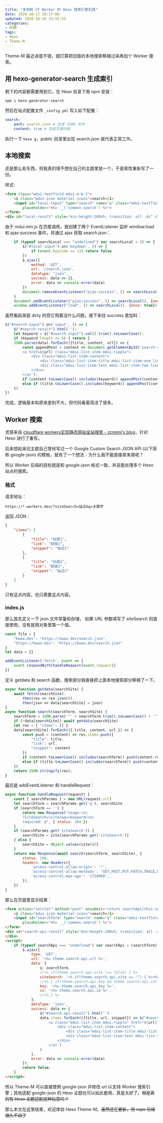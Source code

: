 ```yaml
---
title: "本地和 CF Worker 的 Hexo 搜索引擎实践"
date: 2020-10-17 10:17:00
updated: 2020-10-26 15:55:55
categories:
- 折腾
tags:
- Hexo
- Theme-M
---
```


Theme-M 最近进度不错，就打算把旧版的本地搜索移植过来再加个 Worker 搜索。

## 用 hexo-generator-search 生成索引

剩下的内容都需要用到它。在 Hexo 目录下用 npm 安装：

```bash
npm i hexo-generator-search
```

然后在站点配置文件 ```_config.yml``` 写入如下配置：

```yaml
search:
    path: search.json # 生成 JSON 文件
    content: true # 包括文章内容
```

执行一下 ```hexo g```，public 目录里出现 search.json 就代表正常工作。

## 本地搜索

还是那么些东西，但我真的很不想在自己的主题里放一个，于是索性重新写了一份。

样式:

```html
<form class="mdui-textfield mdui-m-b-2">
    <i class="mdui-icon material-icons">search</i>
    <input id="local-input" type="search" name="q" class="mdui-textfield-input"
        placeholder="<%= __('common.search') %>">
</form>
<div id="local-result" style="min-height:100vh; transition: all .4s" class="mdui-list">
```

由于 mdui.min.js 在页尾调用，我创建了两个 EventListener 监听 window.load 和 pjax:success 事件，并通过 ajax 获取 search.json：

```javascript
    if (typeof searchLocal === "undefined") var searchLocal = () => {
        $("#local-input").on('keydown', () => {
            if (event.keyCode == 13) return false
        })
        $.ajax({
            method: 'GET',
            url: '/search.json',
            datatype: "json",
            success: data => {},
            error: data => console.error(data)
        })
        document.removeEventListener("pjax:success", () => searchLocal(), {once: true});
    }
    document.addEventListener("pjax:success", () => searchLocal(), {once: true});
    window.addEventListener("load", () => searchLocal(), {once: true});
```

虽然看起来挺 dirty 的但它用着没什么问题。接下来往 success 里加料：

```javascript
$("#search-input").on('input', () => {
    $("#search-result").html('');
    let keyword = $("#search-input").val().trim().toLowerCase();
    if (keyword.length <= 0) { return }
    JSON.parse(data).forEach(({title, content, url}) => {
        const appendPost = content => document.getElementById('search-result').insertAdjacentHTML('beforeend', `
        <a href=${url} class="mdui-list-item mdui-ripple">
            <div class="mdui-list-item-content">
                <div class="mdui-list-item-title mdui-list-item-one-line">${title}</div>
                <div class="mdui-list-item-text mdui-list-item-two-line">${content}</div>
            </div>
        </a>`);
        if (content.toLowerCase().includes(keyword)) appendPost(content.replace(/<[^>]+>/g, "").substring((content.toLowerCase().indexOf(keyword) -9), (content.toLowerCase().indexOf(keyword) + 130)));
        else if (title.toLowerCase().includes(keyword)) appendPost(content.replace(/<[^>]+>/g, "").substring(0, 139));
    })
})
```

完成。逻辑基本和原来差别不大，但代码看着简洁了很多。

## Worker 搜索

灵感来自 [cloudflare workers实现静态网站全站搜索 - zcmimi's blog](https://blog.zcmimi.top/posts/cloudflare%20workers%E5%AE%9E%E7%8E%B0%E9%9D%99%E6%80%81%E7%BD%91%E7%AB%99%E5%85%A8%E7%AB%99%E6%90%9C%E7%B4%A2)，针对 Hexo 进行了重写。

后来想起来旧主题自己曾经写过一个 Google Custom Search JSON API (以下简称 google-json) 的模板，就有了一个想法：为什么我不能直接拿来用呢？

所以 Worker 后端的目标就是和 google-json 格式一致，并且能处理多个 Hexo 站点的搜索。

### 格式

请求地址：

```plain
https://*.workers.dev/?siteSearch=站点&q=关键字
```

返回 JSON：

```json
{
    "items": [
        {
            "title": "标题1",
            "link": "链接1",
            "snippet": "描述1"
        },
        {
            "title": "标题2",
            "link": "链接2",
            "snippet": "描述2"
        }
    ]
}
```

只有这点内容，也只需要这点内容。

### index.js

那么首先定义一下 json 文件常量和存储，
如果 URL 参数填写了 siteSearch 则直接使用，没有就用对象里第一个值。

```javascript
const file = {
    "kwaa.dev": "https://kwaa.dev/search.json",
    "https://kwaa.dev": "https://kwaa.dev/search.json"
}
let data = {}

addEventListener('fetch', event => {
    event.respondWith(handleRequest(event.request))
})
```

定义 getdata 和 search 函数，搜索部分我直接把上面本地搜索部分移植了一下。

```javascript
async function getdata(searchSite) {
    await fetch(searchSite).
        then(res => res.json()).
        then(json => data[searchSite] = json)
}
async function search(searchTerm, searchSite) {
    searchTerm = JSON.parse('"' + searchTerm.trim().toLowerCase() + '"')
    if (!data[searchSite]) await getdata(searchSite)
    let res = { "items": [] }
    data[searchSite].forEach(({ title, content, url }) => {
        const push = (content) => res.items.push({
            "title": title,
            "link": url,
            "snippet": content
        })
        if (content.toLowerCase().includes(searchTerm)) push(content.replace(/<[^>]+>/g, "").substring((content.toLowerCase().indexOf(searchTerm) -9), (content.toLowerCase().indexOf(searchTerm) + 130)))
        else if (title.toLowerCase().includes(searchTerm)) push(content.replace(/<[^>]+>/g, "").substring(0, 139));
    })
    return JSON.stringify(res);
}
```

最后是 addEventListener 和 handleRequest：

```javascript
async function handleRequest(request) {
    const { searchParams } = new URL(request.url)
    let searchTerm = searchParams.get('q'), searchSite
    if (searchTerm == '') {
        return new Response("usage:\n\
        ?siteSearch=<site>&q=<keyword>\n\
        required: q", { status: 404 })
    }
    if (searchParams.get('siteSearch')) {
        searchSite = site[searchParams.get('siteSearch')]
    } else {
        searchSite = Object.values(site)[0]
    }
    return new Response(await search(searchTerm, searchSite), {
        status: 200,
        headers: new Headers({
            'access-control-allow-origin': '*',
            'access-control-allow-methods': 'GET,POST,PUT,PATCH,TRACE,DELETE,HEAD,OPTIONS',
            'access-control-max-age': '1728000',
        }),
    })
}
```

那么在页面里显示结果：

```html
<form action="servlet" method="post" onsubmit="return searchApi(this.searchTerm.value);" class="mdui-textfield mdui-m-b-2">
    <i class="mdui-icon material-icons">search</i>
    <input id="searchTerm" type="search" name="q" class="mdui-textfield-input"
        placeholder="<%= __('common.search') %>">
</form>
<div id="search-api-result" style="min-height:100vh; transition: all .4s" class="mdui-list">
</div>
<script>
    if (typeof searchApi === "undefined") var searchApi = (searchTerm) => {
        $.ajax({
            type: 'GET',
            url: '<%= theme.search.api.url %>',
            data: {
                q: searchTerm,
                //<% if(theme.search.api.site !== false) { %>
                siteSearch: '<% if(theme.search.api.site == "") { %><%= config.root %><% } else { %><%= theme.search.api.site %><% } %>',
                //<% } if(theme.search.api.key && theme.search.api.id) { %>
                key: '<%= theme.search.api.key %>',
                cx: '<%= theme.search.api.id %>',
                //<% } %>
            },
            dataType: 'json',
            success: data => {
                $("#search-api-result").html('')
                data.items.forEach(({title, url, snippet}) => $("#search-api-result").append(`
                    <a class="mdui-list-item mdui-ripple" href="${url}">
                        <div class="mdui-list-item-content">
                            <div class="mdui-list-item-title mdui-list-item-one-line">${title}</div>
                            <div class="mdui-list-item-text mdui-list-item-two-line">${snippet}</div>
                        </div>
                    </a>`)
                )
            },
            error: data => console.error(data)
        });
        return false;
    }
</script>
```

所以 Theme-M 可以直接使用 google-json 并修改 url 以支持 Worker 搜索引擎；其他适配 google-json 的 Hexo 主题也可以如此套用，真是太好了。~~但是真的有 Hexo 主题适配这种玩意吗？~~

那么本文在这里结束，欢迎体验 Hexo Theme-M。~~虽然还在更新，但 repo 已经很久不动了~~
